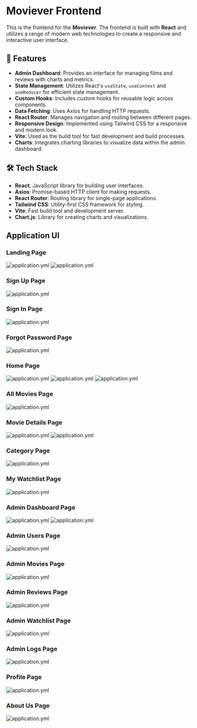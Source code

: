 # Moviever Frontend

This is the frontend for the **Moviever**. The frontend is built with **React** and utilizes a range of modern web technologies to create a responsive and interactive user interface. 

## 🚀 Features
- **Admin Dashboard**: Provides an interface for managing films and reviews with charts and metrics.
- **State Management**: Utilizes React's `useState`, `useContext` and `useReducer` for efficient state management.
- **Custom Hooks**: Includes custom hooks for reusable logic across components.
- **Data Fetching**: Uses Axios for handling HTTP requests.
- **React Router**: Manages navigation and routing between different pages.
- **Responsive Design**: Implemented using Tailwind CSS for a responsive and modern look.
- **Vite**: Used as the build tool for fast development and build processes.
- **Charts**: Integrates charting libraries to visualize data within the admin dashboard.

## 🛠️ Tech Stack
- **React**: JavaScript library for building user interfaces.
- **Axios**: Promise-based HTTP client for making requests.
- **React Router**: Routing library for single-page applications.
- **Tailwind CSS**: Utility-first CSS framework for styling.
- **Vite**: Fast build tool and development server.
- **Chart.js**: Library for creating charts and visualizations.

## Application UI
### Landing Page
![application.yml](https://github.com/erkutoguz/moviever-client/blob/main/landing%20l.png)
![application.yml](https://github.com/erkutoguz/moviever-client/blob/main/landing%20l.png)
### Sign Up Page
![application.yml](https://github.com/erkutoguz/moviever-client/blob/main/register%20d.png)
### Sign In Page
![application.yml](https://github.com/erkutoguz/moviever-client/blob/main/sign%20in%20l.png)
### Forgot Password Page
![application.yml](https://github.com/erkutoguz/moviever-client/blob/main/reset%20l.png)
### Home Page
![application.yml](https://github.com/erkutoguz/moviever-client/blob/main/home1%20d.png)
![application.yml](https://github.com/erkutoguz/moviever-client/blob/main/home1%20d.png)
![application.yml](https://github.com/erkutoguz/moviever-client/blob/main/home1%20d.png)
### All Movies Page
![application.yml](https://github.com/erkutoguz/moviever-client/blob/main/all%20d.png)
### Movie Details Page
![application.yml](https://github.com/erkutoguz/moviever-client/blob/main/detail%20d.png)
![application.yml](https://github.com/erkutoguz/moviever-client/blob/main/detail2%20d.png)
### Category Page
![application.yml](https://github.com/erkutoguz/moviever-client/blob/main/cats.png)
### My Watchlist Page
![application.yml](https://github.com/erkutoguz/moviever-client/blob/main/watchlist%20l.png)
### Admin Dashboard Page
![application.yml](https://github.com/erkutoguz/moviever-client/blob/main/admin%20dash%20d.png)
![application.yml](https://github.com/erkutoguz/moviever-client/blob/main/admin%20dash%20l.png)
### Admin Users Page
![application.yml](https://github.com/erkutoguz/moviever-client/blob/main/admin%20user%20d.png)
### Admin Movies Page
![application.yml](https://github.com/erkutoguz/moviever-client/blob/main/admin%20movie%20d.png)
### Admin Reviews Page
![application.yml](https://github.com/erkutoguz/moviever-client/blob/main/admin%20reviews%20d.png)
### Admin Watchlist Page
![application.yml](https://github.com/erkutoguz/moviever-client/blob/main/admin%20watchlist%20l.png)
### Admin Logs Page
![application.yml](https://github.com/erkutoguz/moviever-client/blob/main/admin%20user%20logs%20d.png)
### Profile Page
![application.yml](https://github.com/erkutoguz/moviever-client/blob/main/profile%20l.png)
### About Us Page
![application.yml](https://github.com/erkutoguz/moviever-client/blob/main/about%20us%20l.png)

